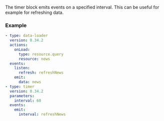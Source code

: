 The timer block emits events on a specified interval. This can be useful for example for refreshing
data.

### Example

```yaml
- type: data-loader
  version: 0.34.2
  actions:
    onLoad:
      type: resource.query
      resource: news
  events:
    listen:
      refresh: refreshNews
    emit:
      data: news
- type: timer
  version: 0.34.2
  parameters:
    interval: 60
  events:
    emit:
      interval: refreshNews
```
